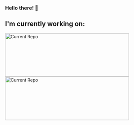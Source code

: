 ### Hello there! 👋

<!--
**etrancho/etrancho** is a ✨ _special_ ✨ repository because its `README.md` (this file) appears on your GitHub profile.

Here are some ideas to get you started:

- 🔭 I’m currently working on ...
- 🌱 I’m currently learning ...
- 👯 I’m looking to collaborate on ...
- 🤔 I’m looking for help with ...
- 💬 Ask me about ...
- 📫 How to reach me: ...
- 😄 Pronouns: ...
- ⚡ Fun fact: ...
-->

<h2>I'm currently working on: </h2>
<a href="https://github.com/etrancho/ParqueTecnologicoGaldar">
  <img src="https://github-readme-stats.vercel.app/api/pin/?username=etrancho&repo=ParqueTecnologicoGaldar&theme=dark" alt="Current Repo" width="400px" height="140px"/>
  <img src="https://github-readme-stats.vercel.app/api/pin/?username=etrancho&repo=MyHome&theme=dark" alt="Current Repo" width="400px" height="140px"/>
</a>

